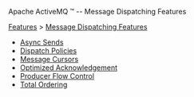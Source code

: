 Apache ActiveMQ ™ -- Message Dispatching Features 

[Features](features.html) > [Message Dispatching Features](message-dispatching-features.html)


*   [Async Sends](async-sends.html)
*   [Dispatch Policies](dispatch-policies.html)
*   [Message Cursors](message-cursors.html)
*   [Optimized Acknowledgement](optimized-acknowledgement.html)
*   [Producer Flow Control](producer-flow-control.html)
*   [Total Ordering](total-ordering.html)

